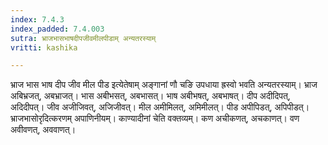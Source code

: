 ```yaml
---
index: 7.4.3
index_padded: 7.4.003
sutra: भ्राजभासभाषदीपजीवमीलपीडाम् अन्यतरस्याम्
vritti: kashika

---
```

भ्राज भास भाष दीप जीव मील पीड इत्येतेषाम् अङ्गानां णौ चङि उपधाया ह्रस्वो भवति अन्यतरस्याम्। भ्राज अबिभ्रजत्, अबभ्राजत्। भास अबीभसत्, अबभासत्। भाष अबीभषत्, अबभाषत्। दीप अदीदिपत्, अदिदीपत्। जीव अजीजिवत्, अजिजीवत्। मील अमीमिलत्, अमिमीलत्। पीड अपीपिडत्, अपिपीडत्। भ्राजभासोरृदित्करणम् अपाणिनीयम्। काण्यादीनां चेति वक्तव्यम्। कण अचीकणत्, अचकाणत्। वण अवीवणत्, अववाणत्।